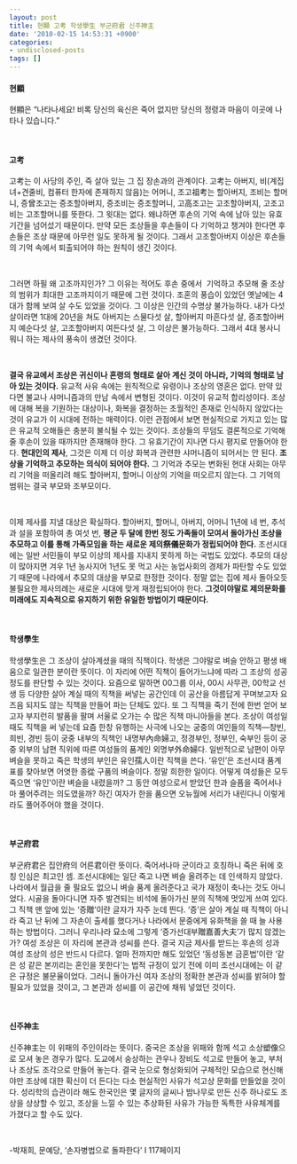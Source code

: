 ```yaml
---
layout: post
title: 현顯 고考 학생學生 부군府君 신주神主
date: '2010-02-15 14:53:31 +0900'
categories:
- undisclosed-posts
tags: []
---
```

#### 현顯
  
현顯은 “나타나세요! 비록 당신의 육신은 죽어 없지만 당신의 정령과 마음이 이곳에 나타나 있습니다.”
  
 
  #### 고考 
  
고考는 이 사당의 주인, 즉 살아 있는 그 집 장손과의 관계이다. 고考는 아버지, 비(계집녀+견줄비, 컴퓨터 한자에 존재하지 않음)는 어머니, 조고祖考는 할아버지, 조비는 할머니, 증曾조고는 증조할아버지, 증조비는 증조할머니, 고高조고는 고조할아버지, 고조고비는 고조할머니를 뜻한다. 그 윗대는 없다. 왜냐하면 후손의 기억 속에 남아 있는 유효기간을 넘어섰기 때문이다. 만약 모든 조상들을 후손들이 다 기억하고 챙겨야 한다면 후손들은 조상 때문에 아무런 일도 못하게 될 것이다. 그래서 고조할아버지 이상은 후손들의 기억 속에서 퇴출되어야 하는 원칙이 생긴 것이다. 
  
 
  
그러면 하필 왜 고조까지인가? 그 이유는 적어도 후손 중에서  기억하고 추모해 줄 조상의 범위가 최대한 고조까지이기 때문에 그런 것이다. 조혼의 풍습이 있었던 옛날에는 4대가 함께 보여 살 수도 있었을 것이다. 그 이상은 인간의 수명상 불가능하다. 내가 다섯 살이라면 1대에 20년을 쳐도 아버지는 스물다섯 살, 할아버지 마흔다섯 살, 증조할아버지 예순다섯 살, 고조할아버지 여든다섯 살, 그 이상은 불가능하다. 그래서 4대 봉사니 뭐니 하는 제사의 풍속이 생겼던 것이다. 
  
 
  
**결국 유교에서 조상은 귀신이나 혼령의 형태로 살아 계신 것이 아니라, 기억의 형태로 남아 있는 것이다.** 유교적 사유 속에는 원칙적으로 유령이나 조상의 영혼은 없다. 만약 있다면 불교나 샤머니즘과의 만남 속에서 변형된 것이다. 이것이 유교적 합리성이다. 조상에 대해 복을 기원하는 대상이나, 화복을 결정하는 초월적인 존재로 인식하지 않았다는 것이 유교가 이 시대에 전하는 매력이다. 이런 관점에서 보면 현실적으로 가지고 있는 많은 유교적 오해들은 충분히 불식될 수 있는 것이다. 조상들의 무덤도 결론적으로 기억해 줄 후손이 있을 때까지만 존재해야 한다. 그 유효기간이 지나면 다시 평지로 만들어야 한다. **현대인의 제사**, 그것은 이제 더 이상 화복과 관련한 샤머니즘이 되어서는 안 된다. **조상을 기억하고 추모하는 의식이 되어야 한다.** 그 기억과 추모는 변화된 현대 사회는 아무리 기억을 떠올리려 해도 할아버지, 할머니 이상의 기억을 떠오르지 않는다. 그 기억의 범위는 결국 부모와 조부모이다. 
  
 
  
이제 제사를 지낼 대상은 확실하다. 할아버지, 할머니, 아버지, 어머니 1년에 네 번, 추석과 설을 포함하여 총 여섯 번, **평균 두 달에 한번 정도 가족들이 모여서 돌아가신 조상을 추모하고 이를 통해 가족모임을 하는 새로운 제의祭儀문화가 정립되어야 한다.** 조선시대에는 일반 서민들이 부모 이상의 제사를 지내지 못하게 하는 국법도 있었다. 추모의 대상이 많아지면 겨우 1년 농사지어 1년도 못 먹고 사는 농업사회의 경제가 파탄할 수도 있었기 때문에 나라에서 추모의 대상을 부모로 한정한 것이다. 정말 없는 집에 제사 돌아오듯 불필요한 제사의례는 새로운 시대에 맞게 재정립되어야 한다. **그것이야말로 제의문화를 미래에도 지속적으로 유지하기 위한 유일한 방법이기 때문이다.**
  
 
  #### 학생學生 
  
학생學生은 그 조상이 살아계셨을 때의 직책이다. 학생은 그야말로 벼슬 안하고 평생 배움으로 일관한 분이란 뜻이다. 이 자리에 어떤 직책이 들어가느냐에 따라 그 조상의 성공 정도를 판단할 수 있는 것이다. 요즘으로 말하면 00그룹 이사, 00시 사무관, 00학교 선생 등 다양한 살아 계실 때의 직책을 써넣는 공간인데 이 공산을 아름답게 꾸며보고자 요즈음 되지도 않는 직책을 만들어 파는 단체도 있다. 또 그 직책을 죽기 전에 한번 얻어 보고자 부지런히 발품을 팔며 서울로 오가는 수 많은 직책 마니아들을 본다. 조상이 여성일 때도 직책을 써 넣는데 요즘 한창 유행하는 사극에 나오는 궁중의 여인들의 직책—창빈, 희빈, 경빈 등이 궁중 내부의 직책인 내명부內命婦고, 정경부인, 정부인, 숙부인 등이 궁중 외부의 남편 직위에 따른 여성들의 품계인 외명부外命婦다. 일반적으로 남편이 아무 벼슬을 못하고 죽은 학생의 부인은 유인孺人이란 직책을 쓴다. ‘유인’은 조선시대 품계 표를 찾아보면 어엿한 종從 구품의 벼슬이다. 정말 희한한 일이다. 어떻게 여성들은 모두 죽으면 ‘유인’이란 벼슬을 내렸을까? 그 동안 여성으로서 받았던 한과 슬픔을 죽어서나마 풀어주려는 의도였을까? 하긴 여자가 한을 품으면 오뉴월에 서리가 내린다니 이렇게라도 풀어주어야 했을 것이다.
  
 
  #### 부군府君
  
부군府君은 집안府의 어른君이란 뜻이다. 죽어서나마 군이라고 호칭하니 죽은 뒤에 호칭 인심은 최고인 셈. 조선시대에는 일단 죽고 나면 벼슬 올려주는 데 인색하지 않았다. 나라에서 월급을 줄 필요도 없으니 벼슬 품계 올려준다고 국가 재정이 축나는 것도 아니었다. 시골을 돌아다니면 자주 발견되는 비석에 돌아가신 분의 직책에 멋있게 쓰여 있다. 그 직책 맨 앞에 있는 ‘증贈’이란 글자가 자주 눈데 띈다. ‘증’은 살아 계실 때 직책이 아니라 죽고 난 뒤에 그 자손이 출세를 했다거나 나라에서 문중에게 유화책을 쓸 때 늘 사용하는 방법이다. 그러니 우리나라 묘소에 그렇게 ‘증가선대부贈嘉善大夫’가 많지 않겠는가? 여성 조상은 이 자리에 본관과 성씨를 쓴다. 결국 지금 제사를 받드는 후손의 성과 여성 조상의 성은 반드시 다르다. 얼마 전까지만 해도 있었던 ‘동성동본 금혼법’이란 ‘같은 성 같은 본끼리는 혼인을 못한다’는 법적 규정이 있기 전에 이미 조선시대에는 이 같은 규정은 불문율이었다. 그러니 돌아가신 여자 조상의 정확한 본관과 성씨를 밝혀야 할 필요가 있었을 것이고, 그 본관과 성씨를 이 공간에 채워 넣었던 것이다.
  
 
  #### 신주神主
  
신주神主는 이 위패의 주인이라는 뜻이다. 중국은 조상을 위패와 함께 석고 소상塑像으로 모셔 놓은 경우가 많다. 도교에서 숭상하는 관우나 장비도 석고로 만들어 놓고, 부처나 조상도 조각으로 만들어 놓는다. 결국 눈으로 형상화되어 구체적인 모습으로 현신해야만 조상에 대한 확신이 더 든다는 다소 현실적인 사유가 석고상 문화를 만들었을 것이다. 성리학의 습관이라 해도 한국인은 몇 글자의 글씨나 밤나무로 만든 신주 하나로도 조상을 상상할 수 있고, 조상을 느낄 수 있는 추상화된 사유가 가능한 독특한 사유체계를 가졌다고 할 수도 있다.
  
 
  
-박재희, 문예당, ‘손자병법으로 돌파한다’ I 117페이지
